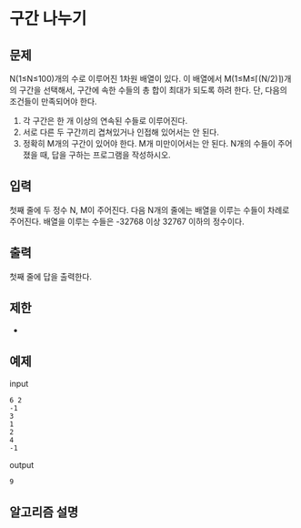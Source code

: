 # 구간 나누기

## 문제

N(1≤N≤100)개의 수로 이루어진 1차원 배열이 있다. 이 배열에서 M(1≤M≤⌈(N/2)⌉)개의 구간을 선택해서, 구간에 속한 수들의 총 합이 최대가 되도록 하려 한다. 단, 다음의 조건들이 만족되어야 한다.
1. 각 구간은 한 개 이상의 연속된 수들로 이루어진다.
2. 서로 다른 두 구간끼리 겹쳐있거나 인접해 있어서는 안 된다.
3. 정확히 M개의 구간이 있어야 한다. M개 미만이어서는 안 된다.
N개의 수들이 주어졌을 때, 답을 구하는 프로그램을 작성하시오.

## 입력

첫째 줄에 두 정수 N, M이 주어진다. 다음 N개의 줄에는 배열을 이루는 수들이 차례로 주어진다. 배열을 이루는 수들은 -32768 이상 32767 이하의 정수이다.

## 출력

첫째 줄에 답을 출력한다.

## 제한 

- 

## 예제

input
``` 
6 2
-1
3
1
2
4
-1
```
output
``` 
9
```

## 알고리즘 설명